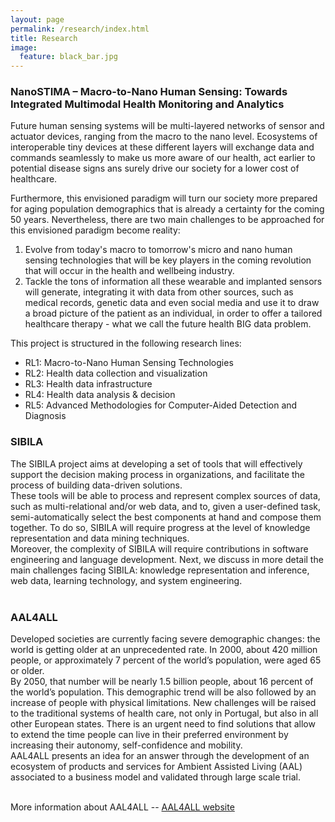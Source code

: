 ```yaml
---
layout: page
permalink: /research/index.html
title: Research
image:
  feature: black_bar.jpg
---
```



### NanoSTIMA – Macro-to-Nano Human Sensing: Towards Integrated Multimodal Health Monitoring and Analytics

Future human sensing systems will be multi-layered networks of sensor and actuator devices, ranging from the macro to the nano level. Ecosystems of interoperable tiny devices at these different layers will exchange data and commands seamlessly to make us more aware of our health, act earlier to potential disease signs ans surely drive our society for a lower cost of healthcare.

Furthermore, this envisioned paradigm will turn our society more prepared for aging population demographics that is already a certainty for the coming 50 years. Nevertheless, there are two main challenges to be approached for this envisioned paradigm become reality:
1) Evolve from today's macro to tomorrow's micro and nano human sensing technologies that will be key players in the coming revolution that will occur in the health and wellbeing industry.
2) Tackle the tons of information all these wearable and implanted sensors will generate, integrating it with data from other sources, such as medical records, genetic data and even social media and use it to draw a broad picture of the patient as an individual, in order to offer a tailored healthcare therapy - what we call the future health BIG data problem.

This project is structured in the following research lines:
- RL1: Macro-to-Nano Human Sensing Technologies
- RL2: Health data collection and visualization
- RL3: Health data infrastructure
- RL4: Health data analysis & decision
- RL5: Advanced Methodologies for Computer-Aided Detection and Diagnosis



### SIBILA

The SIBILA project aims at developing a set of tools that will effectively support the decision making process in organizations, and facilitate the process of building data-driven solutions.<br/> 
These tools will be able to process and represent complex sources of data, such as multi-relational and/or web data, and to, given a user-defined task, semi-automatically select the best components at hand and compose them together. To do so, SIBILA will require progress at the level of knowledge representation and data mining techniques.<br/> 
Moreover, the complexity of SIBILA will require contributions in software engineering and language development. Next, we discuss in more detail the main challenges facing SIBILA: knowledge representation and inference, web data, learning technology, and system engineering.<br/><br/>




### AAL4ALL

Developed societies are currently facing severe demographic changes: the world is getting older at an unprecedented rate. In 2000, about 420 million people, or approximately 7 percent of the world’s population, were aged 65 or older.<br/>
By 2050, that number will be nearly 1.5 billion people, about 16 percent of the world’s population. This demographic trend will be also followed by an increase of people with physical limitations.
New challenges will be raised to the traditional systems of health care, not only in Portugal, but also in all other European states. There is an urgent need to find solutions that allow to extend the time people can live in their preferred environment by increasing their autonomy, self-confidence and mobility.<br/>
AAL4ALL presents an idea for an answer through the development of an ecosystem of products and services for Ambient Assisted Living (AAL) associated to a business model and validated through large scale trial.<br/>
<br/>

More information about AAL4ALL -- [AAL4ALL website](http://www.aal4all.org/)






